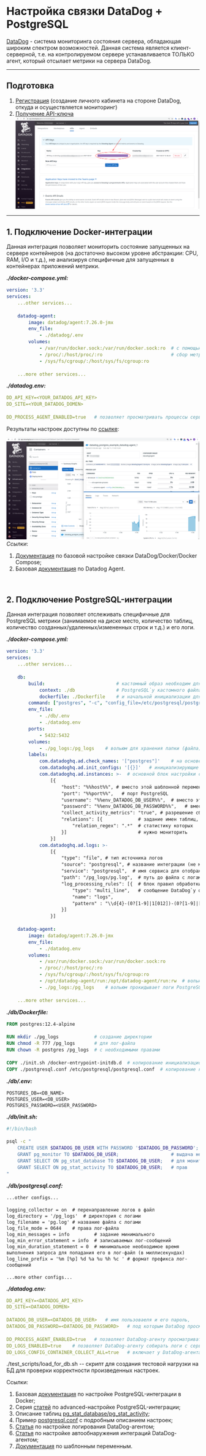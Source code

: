 # Настройка связки DataDog + PostgreSQL

[DataDog](https://www.datadoghq.com/) - система мониторинга состояния сервера, обладающая широким спектром возможностей.
Данная система является клиент-серверной, т.е. на контролируемом сервере устанавливается ТОЛЬКО агент, который отсылает метрики на сервера DataDog.

---

## Подготовка

1. [Регистрация](https://app.datadoghq.com/signup) (создание личного кабинета на стороне DataDog, откуда и осуществляется мониторинг)
2. [Получение API-ключа](https://app.datadoghq.eu/account/settings#api)
![get_api_key.png](https://github.com/s0ul701/datadog_postgresql_example/blob/master/readme_src/get_api_key.png)

---

## 1. Подключение Docker-интеграции

Данная интеграция позволяет мониторить состояние запущенных на сервере контейнеров (на достаточно высоком уровне абстракции: CPU, RAM, I/O и т.д.), не анализируя специфичные для запущенных в контейнерах приложений метрики.

***./docker-compose.yml:***

```yaml
version: '3.3'
services:
    ...other services...

    datadog-agent:
        image: datadog/agent:7.26.0-jmx
        env_file:
            - ./datadog/.env
        volumes:
            - /var/run/docker.sock:/var/run/docker.sock:ro  # с помощью вольюмов осуществляется
            - /proc/:/host/proc/:ro                         # сбор метрик с контейнеров/сервера
            - /sys/fs/cgroup/:/host/sys/fs/cgroup:ro

    ...more other services...
```

***./datadog.env:***

```yaml
DD_API_KEY=<YOUR_DATADOG_API_KEY>
DD_SITE=<YOUR_DATADOG_DOMEN>

DD_PROCESS_AGENT_ENABLED=true   # позволяет просматривать процессы сервера/контейнеров в DataDog
```

Результаты настроек доступны по [ссылке](https://app.datadoghq.eu/containers):

![init_config_result.png](https://github.com/s0ul701/datadog_postgresql_example/blob/master/readme_src/init_config_result.png)
*Ссылки*:

1. [Документация](https://docs.datadoghq.com/integrations/faq/compose-and-the-datadog-agent/) по базовой настройке связки DataDog/Docker/Docker Compose;
2. Базовая [документация](https://docs.datadoghq.com/agent/docker/?tab=standard) по Datadog Agent.

<br>

## 2. Подключение PostgreSQL-интеграции

Данная интеграция позволяет отслеживать специфичные для PostgreSQL метрики (занимаемое на диске место, количество таблиц, количество созданных/удаленных/измененных строк и т.д.) и его логи.

***./docker-compose.yml:***

```yaml
version: '3.3'
services:
    ...other services...

    db:
        build:                          # кастомный образ необходим для задания
            context: ./db               # PostgreSQL`у кастомного файла настроек
            dockerfile: ./Dockerfile    # и начальной инициализации для DataDog
        command: ["postgres", "-c", "config_file=/etc/postgresql/postgresql.conf"]  # задание PostgreSQL`у кастомного файла настроек
        env_file:
            - ./db/.env
            - ./datadog.env
        ports:
            - 5432:5432
        volumes:
            - ./pg_logs:/pg_logs    # вольюм для хранения папки (файла) с логами
        labels:
            com.datadoghq.ad.check_names: '["postgres"]'    # на основе этого лейбла DataDog определяет, какое приложение работает в контейнере (не менять!)
            com.datadoghq.ad.init_configs: '[{}]'   # инициализирующие настройки для взаимодействия DataDog и PostgreSQL (не менять!)
            com.datadoghq.ad.instances: >-  # основной блок настройки соединения DataDog и PostgreSQL
                [{
                    "host": "%%host%%", # вместо этой шаблонной переменной DataDog подставляет IP-адрес контейнера с PostgreSQL
                    "port": "%%port%%",   # порт PostgreSQL
                    "username": "%%env_DATADOG_DB_USER%%",  # вместо этой шаблонной переменной DataDog подставляет значение переменной окружения DATADOG_DB_USER
                    "password": "%%env_DATADOG_DB_PASSWORD%%",   # вместо этой шаблонной переменной DataDog подставляет значение переменной окружения DATADOG_DB_PASSWORD
                    "collect_activity_metrics": "true", # разрешение сбора метрик транзакций
                    "relations": [{             # задание имен таблиц, 
                        "relation_regex": ".*"  # статистику которых 
                    }]                          # нужно мониторить
                }]
            com.datadoghq.ad.logs: >-
                [{
                    "type": "file", # тип источника логов
                    "source": "postgresql", # название интеграции (не менять!)
                    "service": "postgresql",  # имя сервиса для отображение в UI DataDog
                    "path": "/pg_logs/pg.log",  # путь до файла с логами (внутри контейнера DataDog-агента!)
                    "log_processing_rules": [{  # блок правил обработки логов
                        "type": "multi_line",   # сообщение DataDog`у о том, что логи могут быть многострочными
                        "name": "logs",
                        "pattern" : "\\d{4}-(0?[1-9]|1[012])-(0?[1-9]|[12][0-9]|3[01])" # паттерн начала унарного лог-сообщения
                    }]
                }]

    datadog-agent:
        image: datadog/agent:7.26.0-jmx
        env_file:
            - ./datadog.env
        volumes:
            - /var/run/docker.sock:/var/run/docker.sock:ro
            - /proc/:/host/proc/:ro
            - /sys/fs/cgroup/:/host/sys/fs/cgroup:ro
            - /opt/datadog-agent/run:/opt/datadog-agent/run:rw  # вольюм позволяет сохранять логи локально на случай непредвиденных ситуаций
            - ./pg_logs:/pg_logs    # вольюм прокидывает логи PostgreSQL-контейнера в DataDog-контейнер

    ...more other services...
```

***./db/Dockerfile:***

```Dockerfile
FROM postgres:12.4-alpine

RUN mkdir ./pg_logs             # создание директории
RUN chmod -R 777 /pg_logs       # для лог-файла
RUN chown -R postgres /pg_logs  # с необходимыми правами

COPY ./init.sh /docker-entrypoint-initdb.d  # копирование инициализационного для DataDog`а скрипта
COPY ./postgresql.conf /etc/postgresql/postgresql.conf  # копирование кастомного конфиг-файла для PostgreSQL
```

***./db/.env:***

```configuration
POSTGRES_DB=<DB_NAME>
POSTGRES_USER=<DB_USER>
POSTGRES_PASSWORD=<USER_PASSWORD>
```

***./db/init.sh:***

```bash
#!/bin/bash

psql -c "
    CREATE USER $DATADOG_DB_USER WITH PASSWORD '$DATADOG_DB_PASSWORD';
    GRANT pg_monitor TO $DATADOG_DB_USER;                   # выдача необходимых
    GRANT SELECT ON pg_stat_database TO $DATADOG_DB_USER;   # для мониторинга
    GRANT SELECT ON pg_stat_activity TO $DATADOG_DB_USER;   # прав
"
```

***./db/postgresql.conf:***

```configuration
...other configs...

logging_collector = on  # перенаправление логов в файл
log_directory = '/pg_logs'  # директория с логами
log_filename = 'pg.log' # название файла с логами
log_file_mode = 0644    # права лог-файла
log_min_messages = info         # задание минимального
log_min_error_statement = info  # записываемых лог-сообщений
log_min_duration_statement = 0  # минимальное необходимое время выполнения запроса для попадания его в лог-файл (в миллисекундах)
log_line_prefix = '%m [%p] %d %a %u %h %c ' # формат префикса лог-сообщений

...more other configs...
```

***./datadog.env:***

```yaml
DD_API_KEY=<DATADOG_API_KEY>
DD_SITE=<DATADOG_DOMEN>

DATADOG_DB_USER=<DATADOG_DB_USER>   # имя пользоваеля и его пароль,
DATADOG_DB_PASSWORD=<DATADOG_DB_PASSWORD>   # под которым DataDog просматривает PostgreSQL

DD_PROCESS_AGENT_ENABLED=true   # позволяет DataDog-агенту просматривать процессы сервера/контейнеров в DataDog
DD_LOGS_ENABLED=true    # позволяет DataDog-агенту собирать логи с сервера/контейнеров
DD_LOGS_CONFIG_CONTAINER_COLLECT_ALL=true   # включает у DataDog-агента сбор логов со всех контейнеров
```

./test_scripts/load_for_db.sh -- скрипт для создания тестовой нагрузки на БД для проверки корректности произведенных настроек.

Ссылки:

1. Базовая [документация](https://docs.datadoghq.com/integrations/postgres/?tab=containerized) по настройке PostgreSQL-интеграции в Docker;
2. Серия [статей](https://www.datadoghq.com/blog/collect-postgresql-data-with-datadog/) по advanced-настройке PostgreSQL-интеграции;
3. Описание таблиц [pg_stat_database/pg_stat_activity](https://postgrespro.ru/docs/postgresql/12/monitoring-stats);
4. Пример [postgresql.conf](https://github.com/postgres/postgres/blob/master/src/backend/utils/misc/postgresql.conf.sample) с подробным описанием настроек;
5. [Статья](https://docs.datadoghq.com/agent/docker/log/?tab=dockercompose) по настройке логирования DataDog-агентом;
6. [Статья](https://docs.datadoghq.com/agent/docker/integrations/?tab=docker) по настройке автообнаружения интеграций DataDog-агентом;
7. [Документация](https://docs.datadoghq.com/agent/faq/template_variables/) по шаблонным переменным.
